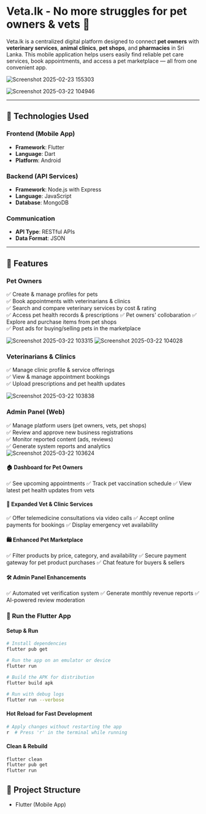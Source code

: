 # Veta.lk - No more struggles for pet owners & vets 🐾

Veta.lk is a centralized digital platform designed to connect **pet owners** with **veterinary services**, **animal clinics**, **pet shops**, and **pharmacies** in Sri Lanka. This mobile application helps users easily find reliable pet care services, book appointments, and access a pet marketplace — all from one convenient app.


![Screenshot 2025-02-23 155303](https://github.com/user-attachments/assets/1d364b2d-3e84-4359-868b-8183d6c6f586)

![Screenshot 2025-03-22 104946](https://github.com/user-attachments/assets/85a16487-4433-40a0-a98e-3dbcc7d028cf)

---

## 📱 Technologies Used

### Frontend (Mobile App)
- **Framework**: Flutter
- **Language**: Dart
- **Platform**: Android 

### Backend (API Services)
- **Framework**: Node.js with Express
- **Language**: JavaScript
- **Database**: MongoDB

### Communication
- **API Type**: RESTful APIs
- **Data Format**: JSON

---

## 🚀 Features

### Pet Owners
✅ Create & manage profiles for pets  
✅ Book appointments with veterinarians & clinics  
✅ Search and compare veterinary services by cost & rating  
✅ Access pet health records & prescriptions
✅ Pet owners' collobaration
✅ Explore and purchase items from pet shops  
✅ Post ads for buying/selling pets in the marketplace

![Screenshot 2025-03-22 103315](https://github.com/user-attachments/assets/b929665c-8406-4afc-ad0e-a5bd8e1aadc2)
![Screenshot 2025-03-22 104028](https://github.com/user-attachments/assets/999449c6-0d1e-4cc5-9b7f-fb2e085a8673)

### Veterinarians & Clinics
✅ Manage clinic profile & service offerings  
✅ View & manage appointment bookings  
✅ Upload prescriptions and pet health updates

![Screenshot 2025-03-22 103838](https://github.com/user-attachments/assets/e3db3109-bce2-40c7-bfa9-910fda86ec93)


### Admin Panel (Web)
✅ Manage platform users (pet owners, vets, pet shops)  
✅ Review and approve new business registrations  
✅ Monitor reported content (ads, reviews)  
✅ Generate system reports and analytics
![Screenshot 2025-03-22 103624](https://github.com/user-attachments/assets/c60a5d5c-e392-4d46-a647-ecce31b20673)


#### 🏠 Dashboard for Pet Owners
✅ See upcoming appointments
✅ Track pet vaccination schedule
✅ View latest pet health updates from vets

#### 🏥 Expanded Vet & Clinic Services
✅ Offer telemedicine consultations via video calls
✅ Accept online payments for bookings
✅ Display emergency vet availability

#### 🛍️ Enhanced Pet Marketplace
✅ Filter products by price, category, and availability 
✅ Secure payment gateway for pet product purchases
✅ Chat feature for buyers & sellers

#### 🛠️ Admin Panel Enhancements
✅ Automated vet verification system
✅ Generate monthly revenue reports
✅ AI-powered review moderation

### 🚀 Run the Flutter App

#### Setup & Run
```bash
# Install dependencies
flutter pub get

# Run the app on an emulator or device
flutter run

# Build the APK for distribution
flutter build apk

# Run with debug logs
flutter run --verbose
```

#### Hot Reload for Fast Development
```bash
# Apply changes without restarting the app
r  # Press 'r' in the terminal while running
```

#### Clean & Rebuild
```bash
flutter clean
flutter pub get
flutter run
```

## 📂 Project Structure

- Flutter (Mobile App)
